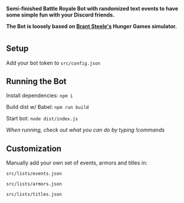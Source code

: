 **Semi-finished Battle Royale Bot with randomized text events to have some simple fun with your Discord friends.**

**The Bot is loosely based on [Brant Steele's](https://brantsteele.net) Hunger Games simulator.**
#

## Setup

Add your bot token to `src/config.json`

## Running the Bot

Install dependencies: `npm i`

Build dist w/ Babel: `npm run build`

Start bot: `node dist/index.js`

*When running, check out what you can do by typing !commands*

## Customization

Manually add your own set of events, armors and titles in:

`src/lists/events.json`

`src/lists/armors.json`

`src/lists/titles.json`
